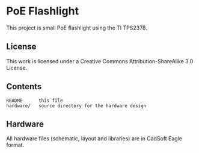 PoE Flashlight
==============

This project is small PoE flashlight using the TI TPS2378.

License
-------

This work is licensed under a Creative Commons Attribution-ShareAlike 3.0
License.

Contents
--------

    README      this file
    hardware/   source directory for the hardware design

Hardware
--------

All hardware files (schematic, layout and libraries) are in CadSoft Eagle
format.
